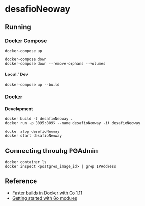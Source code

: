 # desafioNeoway


## Running

### Docker Compose

```shell
docker-compose up

docker-compose down
docker-compose down --remove-orphans --volumes
```

#### Local / Dev
```shell
docker-compose up --build
```

### Docker

#### Development
```shell
docker build -t desafioNeoway .
docker run -p 8095:8095 --name desafioNeoway -it desafioNeoway
```

```shell
docker stop desafioNeoway
docker start desafioNeoway
```

## Connecting throuhg PGAdmin
```shell
docker container ls
docker inspect <postgres_image_id> | grep IPAddress
```

## Reference

- [Faster builds in Docker with Go 1.11](https://blog.container-solutions.com/faster-builds-in-docker-with-go-1-11)
- [Getting started with Go modules](https://medium.com/@fonseka.live/getting-started-with-go-modules-b3dac652066d)